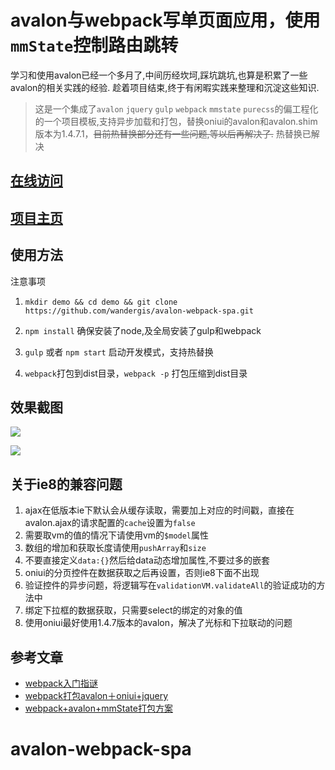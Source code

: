 # avalon与webpack写单页面应用，使用`mmState`控制路由跳转
学习和使用avalon已经一个多月了,中间历经坎坷,踩坑跳坑,也算是积累了一些avalon的相关实践的经验.
趁着项目结束,终于有闲暇实践来整理和沉淀这些知识.

> 这是一个集成了`avalon` `jquery` `gulp` `webpack` `mmstate` `purecss`的偏工程化的一个项目模板,支持异步加载和打包，替换oniui的avalon和avalon.shim版本为1.4.7.1，~~目前热替换部分还有一些问题,等以后再解决了.~~ 热替换已解决

## [在线访问](http://wandergis.github.io/avalon-webpack-spa/dist/#!/home)

## [项目主页](http://wandergis.github.io/avalon-webpack-spa)

## 使用方法
注意事项

1. `mkdir demo && cd demo && git clone https://github.com/wandergis/avalon-webpack-spa.git`
2. `npm install` 
	确保安装了node,及全局安装了gulp和webpack
	
3. `gulp` 或者 `npm start` 启动开发模式，支持热替换
4. `webpack`打包到dist目录，`webpack -p` 打包压缩到dist目录

## 效果截图

![](http://7xp11v.com1.z0.glb.clouddn.com/15-12-9/90700504.jpg)


![](http://7xp11v.com1.z0.glb.clouddn.com/15-12-9/98172742.jpg)


## 关于ie8的兼容问题
1. ajax在低版本ie下默认会从缓存读取，需要加上对应的时间戳，直接在avalon.ajax的请求配置的`cache`设置为`false`
2. 需要取vm的值的情况下请使用vm的`$model`属性
3. 数组的增加和获取长度请使用`pushArray`和`size`
4. 不要直接定义`data:{}`然后给data动态增加属性,不要过多的嵌套
5. oniui的分页控件在数据获取之后再设置，否则ie8下面不出现
6. 验证控件的异步问题，将逻辑写在`validationVM.validateAll`的验证成功的方法中
7. 绑定下拉框的数据获取，只需要select的绑定的对象的值
8. 使用oniui最好使用1.4.7版本的avalon，解决了光标和下拉联动的问题

## 参考文章
-  [webpack入门指谜](http://segmentfault.com/a/1190000002551952?_ea=192337)
-  [webpack打包avalon＋oniui+jquery](http://www.cnblogs.com/rubylouvre/p/4963984.html)
-  [webpack+avalon+mmState打包方案](http://www.cnblogs.com/rubylouvre/p/4995106.html)
# avalon-webpack-spa
